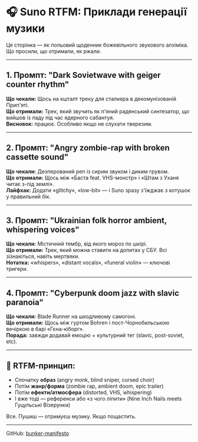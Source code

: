 # 🎧 Suno RTFM: Приклади генерації музики

Ця сторінка — як польовий щоденник божевільного звукового алхіміка. Що просили, що отримали, як ржали.

---

## 1. Промпт: "Dark Sovietwave with geiger counter rhythm"

**Що чекали:** Щось на кшталт треку для сталкера в декомунізованій Прип'яті.  
**Що отримали:** Трек, який звучить як п'яний радянський синтезатор, що вийшов із ладу під час ядерного сабантуя.  
**Висновок:** працює. Особливо якщо не слухати тверезим.

---

## 2. Промпт: "Angry zombie-rap with broken cassette sound"

**Що чекали:** Дезперований реп із сирим звуком і диким грувом.  
**Що отримали:** Щось між «Баста feat. VHS-монстр» і «Штам з Уханя читає з-під землі».  
**Лайфхак:** Додати «glitchy», «low-bit» — і Suno зразу з'їжджає з котушок у правильний бік.

---

## 3. Промпт: "Ukrainian folk horror ambient, whispering voices"

**Що чекали:** Містичний тембр, від якого мороз по шкірі.  
**Що отримали:** Трек, який можна ставити на допитах у СБУ. Всі зізнаються, навіть мертвяки.  
**Нотатка:** «whispers», «distant vocals», «funeral violin» — ключові тригери.

---

## 4. Промпт: "Cyberpunk doom jazz with slavic paranoia"

**Що чекали:** Blade Runner на шкодливому самогоні.  
**Що отримали:** Щось між гуртом Bohren і пост-Чорнобильською вечіркою в барі «Гєна-кіборг».  
**Порада:** завжди додавай емоцію + культурний тег (slavic, post-soviet, etc).

---

## 🧠 RTFM-принцип:
- Спочатку **образ** (angry monk, blind sniper, cursed choir)
- Потім **жанр/форма** (zombie rap, ambient doom, epic trailer)
- Потім **ефекти/атмосфера** (distorted, VHS, whispering)
- І вже тоді — референси або «з чого ліпити» (Nine Inch Nails meets Гуцульські Візерунки)

Все. Пушиш — отримуєш музику. Якщо пощастить.

---

GitHub: [bunker-manifesto](https://github.com/SSGKosbadger/bunker-manifesto)